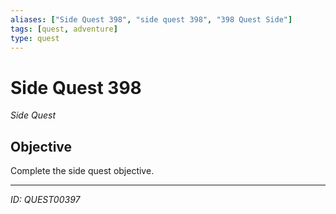 ```yaml
---
aliases: ["Side Quest 398", "side quest 398", "398 Quest Side"]
tags: [quest, adventure]
type: quest
---
```


# Side Quest 398

*Side Quest*

## Objective
Complete the side quest objective.

---
*ID: QUEST00397*